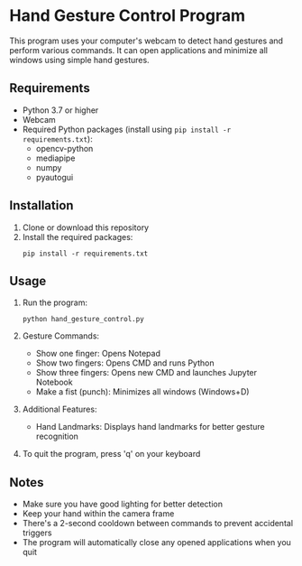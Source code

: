 # Hand Gesture Control Program

This program uses your computer's webcam to detect hand gestures and perform various commands. It can open applications and minimize all windows using simple hand gestures.

## Requirements

- Python 3.7 or higher
- Webcam
- Required Python packages (install using `pip install -r requirements.txt`):
  - opencv-python
  - mediapipe
  - numpy
  - pyautogui

## Installation

1. Clone or download this repository
2. Install the required packages:
   ```
   pip install -r requirements.txt
   ```

## Usage

1. Run the program:
   ```
   python hand_gesture_control.py
   ```

2. Gesture Commands:
   - Show one finger: Opens Notepad
   - Show two fingers: Opens CMD and runs Python
   - Show three fingers: Opens new CMD and launches Jupyter Notebook
   - Make a fist (punch): Minimizes all windows (Windows+D)

3. Additional Features:
   - Hand Landmarks: Displays hand landmarks for better gesture recognition

4. To quit the program, press 'q' on your keyboard

## Notes

- Make sure you have good lighting for better detection
- Keep your hand within the camera frame
- There's a 2-second cooldown between commands to prevent accidental triggers
- The program will automatically close any opened applications when you quit 